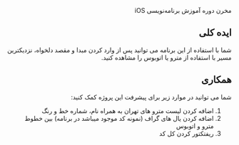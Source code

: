 <div dir="rtl">
مخرن دوره آموزش برنامه‌نویسی iOS

ایده کلی
---
شما با استفاده از این برنامه می توانید پس از وارد کردن مبدا و مقصد دلخواه، نزدیکترین مسیر با استفاده از مترو یا اتوبوس را مشاهده کنید.

همکاری
---

شما می توانید در موارد زیر برای پیشرفت این پروژه کمک کنید:

<ol>
<li>
  اضافه کردن لیست مترو های تهران به همراه نام، شماره خط و رنگ
</li>
<li>
  اضافه کردن یال های گراف (نمونه کد موجود میباشد در برنامه) بین خطوط مترو و اتوبوس
</li>
<li>
  ریفتکتور کردن کل کد
</li>
</ol>

</div>
